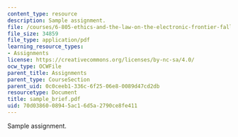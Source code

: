 ```yaml
---
content_type: resource
description: Sample assignment.
file: /courses/6-805-ethics-and-the-law-on-the-electronic-frontier-fall-2005/70d0386008945ac16d5a2790ce8fe411_sample_brief.pdf
file_size: 34859
file_type: application/pdf
learning_resource_types:
- Assignments
license: https://creativecommons.org/licenses/by-nc-sa/4.0/
ocw_type: OCWFile
parent_title: Assignments
parent_type: CourseSection
parent_uid: 0c0ceeb1-336c-6f25-06e8-0089d47cd2db
resourcetype: Document
title: sample_brief.pdf
uid: 70d03860-0894-5ac1-6d5a-2790ce8fe411
---
```

Sample assignment.